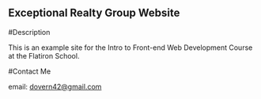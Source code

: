 Exceptional Realty Group Website
---

#Description

This is an example site for the Intro to Front-end Web Development Course at the Flatiron School.

#Contact Me

email: dovern42@gmail.com
